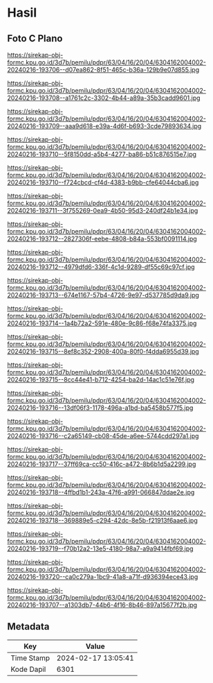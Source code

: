 # Hasil

## Foto C Plano

https://sirekap-obj-formc.kpu.go.id/3d7b/pemilu/pdpr/63/04/16/20/04/6304162004002-20240216-193706--d07ea862-8f51-465c-b36a-129b9e07d855.jpg

https://sirekap-obj-formc.kpu.go.id/3d7b/pemilu/pdpr/63/04/16/20/04/6304162004002-20240216-193708--a1761c2c-3302-4b44-a89a-35b3cadd9601.jpg

https://sirekap-obj-formc.kpu.go.id/3d7b/pemilu/pdpr/63/04/16/20/04/6304162004002-20240216-193709--aaa9d618-e39a-4d6f-b693-3cde79893634.jpg

https://sirekap-obj-formc.kpu.go.id/3d7b/pemilu/pdpr/63/04/16/20/04/6304162004002-20240216-193710--5f8150dd-a5b4-4277-ba86-b51c876515e7.jpg

https://sirekap-obj-formc.kpu.go.id/3d7b/pemilu/pdpr/63/04/16/20/04/6304162004002-20240216-193710--f724cbcd-cf4d-4383-b9bb-cfe64044cba6.jpg

https://sirekap-obj-formc.kpu.go.id/3d7b/pemilu/pdpr/63/04/16/20/04/6304162004002-20240216-193711--3f755269-0ea9-4b50-95d3-240df24b1e34.jpg

https://sirekap-obj-formc.kpu.go.id/3d7b/pemilu/pdpr/63/04/16/20/04/6304162004002-20240216-193712--2827306f-eebe-4808-b84a-553bf0091114.jpg

https://sirekap-obj-formc.kpu.go.id/3d7b/pemilu/pdpr/63/04/16/20/04/6304162004002-20240216-193712--4979dfd6-336f-4c1d-9289-df55c69c97cf.jpg

https://sirekap-obj-formc.kpu.go.id/3d7b/pemilu/pdpr/63/04/16/20/04/6304162004002-20240216-193713--674e1167-57b4-4726-9e97-d537785d9da9.jpg

https://sirekap-obj-formc.kpu.go.id/3d7b/pemilu/pdpr/63/04/16/20/04/6304162004002-20240216-193714--1a4b72a2-591e-480e-9c86-f68e74fa3375.jpg

https://sirekap-obj-formc.kpu.go.id/3d7b/pemilu/pdpr/63/04/16/20/04/6304162004002-20240216-193715--8ef8c352-2908-400a-80f0-f4dda6955d39.jpg

https://sirekap-obj-formc.kpu.go.id/3d7b/pemilu/pdpr/63/04/16/20/04/6304162004002-20240216-193715--8cc44e41-b712-4254-ba2d-14ac1c51e76f.jpg

https://sirekap-obj-formc.kpu.go.id/3d7b/pemilu/pdpr/63/04/16/20/04/6304162004002-20240216-193716--13df06f3-1178-496a-a1bd-ba5458b577f5.jpg

https://sirekap-obj-formc.kpu.go.id/3d7b/pemilu/pdpr/63/04/16/20/04/6304162004002-20240216-193716--c2a65149-cb08-45de-a6ee-5744cdd297a1.jpg

https://sirekap-obj-formc.kpu.go.id/3d7b/pemilu/pdpr/63/04/16/20/04/6304162004002-20240216-193717--37ff69ca-cc50-416c-a472-8b6b1d5a2299.jpg

https://sirekap-obj-formc.kpu.go.id/3d7b/pemilu/pdpr/63/04/16/20/04/6304162004002-20240216-193718--4ffbd1b1-243a-47f6-a991-066847ddae2e.jpg

https://sirekap-obj-formc.kpu.go.id/3d7b/pemilu/pdpr/63/04/16/20/04/6304162004002-20240216-193718--369889e5-c294-42dc-8e5b-f21913f6aae6.jpg

https://sirekap-obj-formc.kpu.go.id/3d7b/pemilu/pdpr/63/04/16/20/04/6304162004002-20240216-193719--f70b12a2-13e5-4180-98a7-a9a9414fbf69.jpg

https://sirekap-obj-formc.kpu.go.id/3d7b/pemilu/pdpr/63/04/16/20/04/6304162004002-20240216-193720--ca0c279a-1bc9-41a8-a71f-d936394ece43.jpg

https://sirekap-obj-formc.kpu.go.id/3d7b/pemilu/pdpr/63/04/16/20/04/6304162004002-20240216-193707--a1303db7-44b6-4f16-8b46-897a15677f2b.jpg


## Metadata

| Key        | Value               |
| ---------- | ------------------- |
| Time Stamp | 2024-02-17 13:05:41 |
| Kode Dapil | 6301                |



